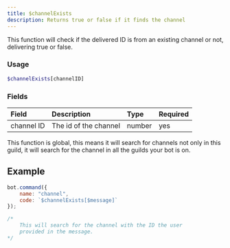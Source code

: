 ```yaml
---
title: $channelExists
description: Returns true or false if it finds the channel
---
```


This function will check if the delivered ID is from an existing channel or not, delivering true or false.

### Usage 
```php
$channelExists[channelID]
```

### Fields
| Field | Description | Type | Required |
| :--- | :--- | :--- | :--- |
| channel ID | The id of the channel | number|yes|

 
This function is global, this means it will search for channels not only in this guild, it will search for the channel in all the guilds your bot is on.
 

## Example

```javascript
bot.command({
    name: "channel",
    code: `$channelExists[$message]`
});

/*
    This will search for the channel with the ID the user
    provided in the message.
*/
```

